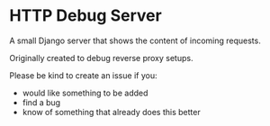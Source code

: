 # HTTP Debug Server

A small Django server that shows the content of incoming requests.

Originally created to debug reverse proxy setups.

Please be kind to create an issue if you:

- would like something to be added
- find a bug
- know of something that already does this better
